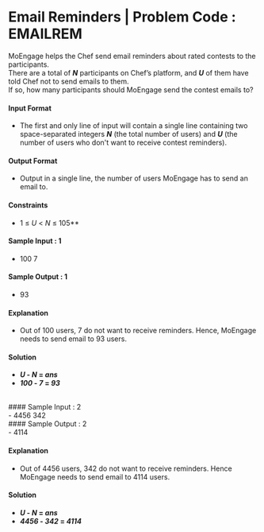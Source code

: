 # Email Reminders | Problem Code : EMAILREM


MoEngage helps the Chef send email reminders about rated contests to the participants.<br/>
There are a total of **_N_** participants on Chef’s platform, and **_U_** of them have told Chef not to send emails to them.<br/>
If so, how many participants should MoEngage send the contest emails to?

#### Input Format<br/>
- The first and only line of input will contain a single line containing two space-separated integers ***N*** (the total number of users) and ***U*** (the number of users who don't want to receive contest reminders).<br/>
#### Output Format<br/>
- Output in a single line, the number of users MoEngage has to send an email to.<br/>

#### Constraints<br/>
- 1 ≤ _U_ < _N_ ≤ 105**<br/>
#### Sample Input : 1<br/>
- 100 7<br/>
#### Sample Output : 1<br/>
- 93<br/>

#### Explanation<br/>
- Out of 100 users, 7 do not want to receive reminders. Hence, MoEngage needs to send email to 93 users.<br/>

#### Solution<br/>
- **_U_ - _N_ = _ans_**<br/>
- **_100_ - _7_ = _93_**<br/>
<br/>
#### Sample Input : 2<br/>
- 4456 342<br/>
#### Sample Output : 2<br/>
- 4114<br/>

#### Explanation<br/>
- Out of 4456 users, 342 do not want to receive reminders. Hence MoEngage needs to send email to 4114 users.

#### Solution<br/>
- **_U_ - _N_ = _ans_**<br/>
- **_4456_ - _342_ = _4114_**<br/>
